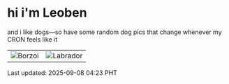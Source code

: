 # hi i'm Leoben

and i like dogs—so have some random dog pics that change whenever my CRON feels like it

|  |  |
|--------|----------|
| ![Borzoi](https://random-dog-vercel.vercel.app/api/random-borzoi?v=1757276633) | ![Labrador](https://random-dog-vercel.vercel.app/api/random-labrador?v=1757276633) |

Last updated: 2025-09-08 04:23 PHT
